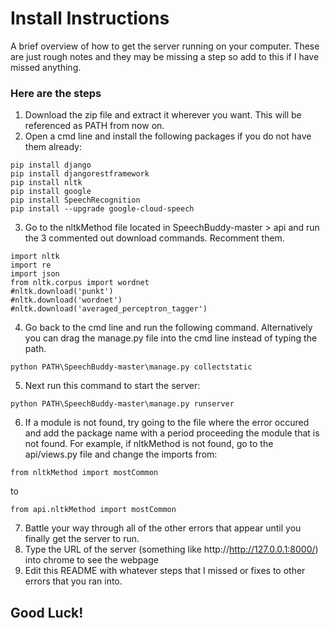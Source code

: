 # Install Instructions
A brief overview of how to get the server running on your computer. These are just rough notes and they may be missing a step so add to 
this if I have missed anything.

### Here are the steps
1. Download the zip file and extract it wherever you want. This will be referenced as PATH from now on.
2. Open a cmd line and install the following packages if you do not have them already:
```
pip install django
pip install djangorestframework
pip install nltk
pip install google
pip install SpeechRecognition
pip install --upgrade google-cloud-speech
```
3. Go to the nltkMethod file located in SpeechBuddy-master > api and run the 3 commented out download commands. Recomment them.
```
import nltk
import re
import json
from nltk.corpus import wordnet
#nltk.download('punkt')
#nltk.download('wordnet')
#nltk.download('averaged_perceptron_tagger')
```
4. Go back to the cmd line and run the following command. Alternatively you can drag the manage.py file into the cmd line 
instead of typing the path.
```
python PATH\SpeechBuddy-master\manage.py collectstatic
```
5. Next run this command to start the server:
```
python PATH\SpeechBuddy-master\manage.py runserver
```
6. If a module is not found, try going to the file where the error occured and add the package name with a period proceeding the module
that is not found. For example, if nltkMethod is not found, go to the api/views.py file and change the imports from:
```
from nltkMethod import mostCommon
```
to
```
from api.nltkMethod import mostCommon
```
7. Battle your way through all of the other errors that appear until you finally get the server to run.
8. Type the URL of the server (something like http://http://127.0.0.1:8000/) into chrome to see the webpage
9. Edit this README with whatever steps that I missed or fixes to other errors that you ran into.

## Good Luck!
